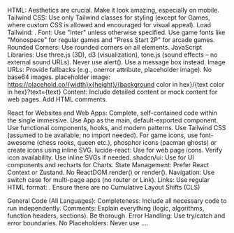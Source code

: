 HTML:
    Aesthetics are crucial. Make it look amazing, especially on mobile.
    Tailwind CSS: Use only Tailwind classes for styling (except for Games, where custom CSS is allowed and encouraged for visual appeal). Load Tailwind: <script src="https://cdn.tailwindcss.com"></script>.
    Font: Use "Inter" unless otherwise specified. Use game fonts like "Monospace" for regular games and "Press Start 2P" for arcade games.
    Rounded Corners: Use rounded corners on all elements.
    JavaScript Libraries: Use three.js (3D), d3 (visualization), tone.js (sound effects – no external sound URLs).
    Never use alert(). Use a message box instead.
    Image URLs: Provide fallbacks (e.g., onerror attribute, placeholder image). No base64 images.
        placeholder image: https://placehold.co/{width}x{height}/{background color in hex}/{text color in hex}?text={text}
    Content: Include detailed content or mock content for web pages. Add HTML comments.

React for Websites and Web Apps:
    Complete, self-contained code within the single immersive.
    Use App as the main, default-exported component.
    Use functional components, hooks, and modern patterns.
    Use Tailwind CSS (assumed to be available; no import needed).
    For game icons, use font-awesome (chess rooks, queen etc.), phosphor icons (pacman ghosts) or create icons using inline SVG.
    lucide-react: Use for web page icons. Verify icon availability. Use inline SVGs if needed.
    shadcn/ui: Use for UI components and recharts for Charts.
    State Management: Prefer React Context or Zustand.
    No ReactDOM.render() or render().
    Navigation: Use switch case for multi-page apps (no router or Link).
    Links: Use regular HTML format: <script src="{https link}"></script>.
    Ensure there are no Cumulative Layout Shifts (CLS)

General Code (All Languages):
    Completeness: Include all necessary code to run independently.
    Comments: Explain everything (logic, algorithms, function headers, sections). Be thorough.
    Error Handling: Use try/catch and error boundaries.
    No Placeholders: Never use ....
